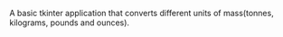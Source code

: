 A basic tkinter application that converts different units of mass(tonnes, kilograms, pounds and ounces).
